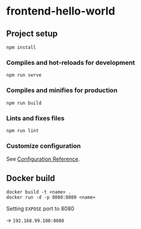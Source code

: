 # frontend-hello-world

## Project setup
```
npm install
```

### Compiles and hot-reloads for development
```
npm run serve
```

### Compiles and minifies for production
```
npm run build
```

### Lints and fixes files
```
npm run lint
```

### Customize configuration
See [Configuration Reference](https://cli.vuejs.org/config/).

## Docker build

```
docker build -t <name> .
docker run -d -p 8080:8080 <name>
```
Setting `EXPOSE` port to 8080

-> `192.168.99.100:8080`